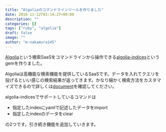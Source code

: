 ```yaml
---
title: "Algoliaのコマンドラインツールを作りました"
date: 2018-11-22T01:14:27+09:00
description: ""
categories: []
tags: ["ruby", "algolia"]
draft: false
image: ""
author: "m-nakamura145"
---
```


[Algolia](https://www.algolia.com/)という検索SaaSをコマンドラインから操作できる[algolia-indices](https://github.com/m-nakamura145/algolia-indices)というgemを作りました。

<!--more-->

Algoliaは高機能な検索機能を提供しているSaaSです。データを入れてクエリを投げるといい感じの検索結果が返ってきます。かなり細かく検索方法をカスタマイズできるので詳しくは[document](https://www.algolia.com/doc/)を確認してください。

algolia-indicesでサポートしているコマンドは

- 指定したindexにyamlで記述したデータをimport
- 指定したindexのデータをclear

の2つです。引き続き機能を追加していきます。
